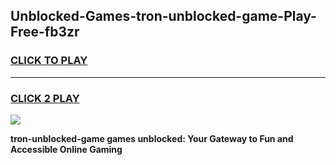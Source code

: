 
## Unblocked-Games-tron-unblocked-game-Play-Free-fb3zr
<h3>
<a href="https://premium76.site?title=tron-unblocked-game&ref=15A">CLICK TO PLAY</a></h3>
<hr>

<h3>
<a href="https://premium76.site?title=tron-unblocked-game&ref=15A">CLICK 2 PLAY</a>
  
</h3>

<a href="https://premium76.site?title=tron-unblocked-game&ref=15A"><img src="https://clearcache.store/games.png"></a>


**tron-unblocked-game games unblocked: Your Gateway to Fun and Accessible Online Gaming**
